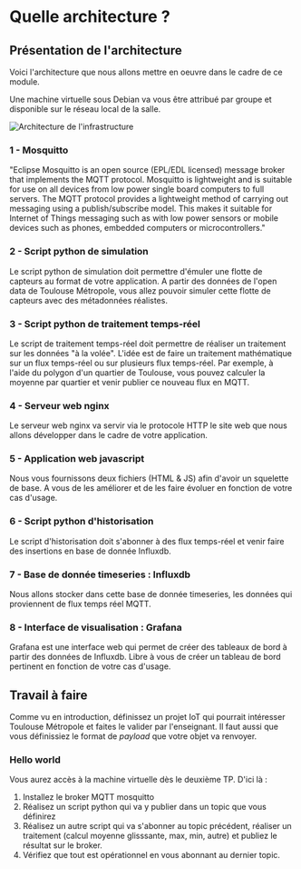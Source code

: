 # Quelle architecture ?

## Présentation de l'architecture

Voici l'architecture que nous allons mettre en oeuvre dans le cadre de ce module.

Une machine virtuelle sous Debian va vous être attribué par groupe et disponible sur le réseau local de la salle.

![Architecture de l'infrastructure](/images/archi_TP.png)

### 1 - Mosquitto

"Eclipse Mosquitto is an open source (EPL/EDL licensed) message broker that implements the MQTT protocol. Mosquitto is lightweight and is suitable for use on all devices from low power single board computers to full servers. The MQTT protocol provides a lightweight method of carrying out messaging using a publish/subscribe model. This makes it suitable for Internet of Things messaging such as with low power sensors or mobile devices such as phones, embedded computers or microcontrollers."

### 2 - Script python de simulation

Le script python de simulation doit permettre d'émuler une flotte de capteurs au format de votre application.
A partir des données de l'open data de Toulouse Métropole, vous allez pouvoir simuler cette flotte de capteurs avec des métadonnées réalistes.

### 3 - Script python de traitement temps-réel

Le script de traitement temps-réel doit permettre de réaliser un traitement sur les données "à la volée".
L'idée est de faire un traitement mathématique sur un flux temps-réel ou sur plusieurs flux temps-réel.
Par exemple, à l'aide du polygon d'un quartier de Toulouse, vous pouvez calculer la moyenne par quartier et venir publier ce nouveau flux en MQTT.

### 4 - Serveur web nginx

Le serveur web nginx va servir via le protocole HTTP le site web que nous allons développer dans le cadre de votre application.

### 5 - Application web javascript

Nous vous fournissons deux fichiers (HTML & JS) afin d'avoir un squelette de base. A vous de les améliorer et de les faire évoluer en fonction de votre cas d'usage.

### 6 - Script python d'historisation

Le script d'historisation doit s'abonner à des flux temps-réel et venir faire des insertions en base de donnée Influxdb.

### 7 - Base de donnée timeseries : Influxdb

Nous allons stocker dans cette base de donnée timeseries, les données qui proviennent de flux temps réel MQTT.

### 8 - Interface de visualisation : Grafana

Grafana est une interface web qui permet de créer des tableaux de bord à partir des données de Influxdb. Libre à vous de créer un tableau de bord pertinent en fonction de votre cas d'usage.

## Travail à faire 

Comme vu en introduction, définissez un projet IoT qui pourrait intéresser Toulouse Métropole et faites le valider par l'enseignant. Il faut aussi que vous définissiez le format de _payload_ que votre objet va renvoyer.

### Hello world

Vous aurez accès à la machine virtuelle dès le deuxième TP. D'ici là :

1. Installez le broker MQTT mosquitto
2. Réalisez un script python qui va y publier dans un topic que vous définirez
3. Réalisez un autre script qui va s'abonner au topic précédent, réaliser un traitement (calcul moyenne glisssante, max, min, autre) et publiez le résultat sur le broker.
4. Vérifiez que tout est opérationnel en vous abonnant au dernier topic.
